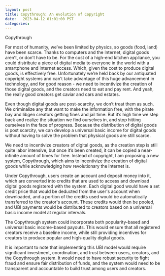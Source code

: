 ```yaml
---
layout: post
title: Copythrough: An evolution of Copyright
date:   2023-04-12 01:01:00 PST
categories: 
---
```


Copythrough

For most of humanity, we’ve been limited by physics, so goods (food, land) have been scarce. Thanks to computers and the Internet, digital goods aren’t, or don’t have to be. For the cost of a high-end kitchen appliance, you could distribute a piece of digital media to everyone in the world with a smartphone and Internet access. Which, given the cost to produce digital goods, is effectively free. Unfortunately we’re held back by our antiquated copyright systems and can’t take advantage of this huge advancement in technology, and for good reason - we need to incentivize the creation of those digital goods, and the creators need to eat and pay rent. And yeah, the really good creators get caviar and cars and estates.

Even though digital goods are post-scarcity, we don’t treat them as such. We criminalize any that want to make the information free, with the pirate bay and libgen creators getting fines and jail time. But it’s high time we step back and realize the situation we find ourselves in, and stop hitting ourselves in the face of progress. Because the distribution of digital goods is post scarcity, we can develop a universal basic income for digital goods without having to solve the problem that physical goods are still scarce.

We need to incentivize creators of digital goods, as the creation step is still quite labor intensive, but once it’s been created, it can be copied a near-infinite amount of times for free. Instead of copyright, I am proposing a new system, Copythrough, which aims to incentivize the creation of digital goods while acknowledging how revolutionary the Internet is. 

Under Copythrough, users create an account and deposit money into it, which are converted into credits that are used to access and download digital goods registered with the system. Each digital good would have a set credit price that would be deducted from the user's account when downloaded, and a portion of the credits used would be automatically transferred to the creator's account. These credits would then be pooled, and UBI payments would be distributed to creators based on a universal basic income model at regular intervals.

The Copythrough system could incorporate both popularity-based and universal basic income-based payouts. This would ensure that all registered creators receive a baseline income, while still providing incentives for creators to produce popular and high-quality digital goods.

It is important to note that implementing this UBI model would require significant investment, coordination, and trust between users, creators, and the Copythrough system. It would need to have robust security to fight fraud and ensure fair distribution of funds, and the system would need to be transparent and accountable to build trust among users and creators.

